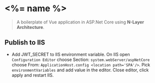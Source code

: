 # <%= name %>

> A boilerplate of Vue application in ASP.Net Core using **N-Layer Architecture**.

## Publish to IIS

* Add JWT_SECRET to IIS environment variable. On IIS open `Configuration Editor` choose Section: `system.webServer/aspNetCore` choose From: `ApplicationHost.config <location path='SPA'/>`.
Pick `environmentVariables` and add value in the editor. Close editor, click apply and restart IIS.